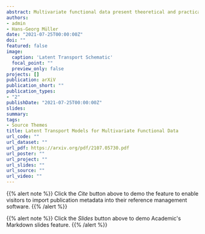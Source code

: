 ```yaml
---
abstract: Multivariate functional data present theoretical and practical complications which are not found in univariate functional data. One of these is a situation where the component functions of multivariate functional data are positive and are subject to mutual time warping. That is, the component processes exhibit a similar shape but are subject to systematic phase variation across their time domains. We introduce a novel model for multivariate functional data that incorporates such mutual time warping via nonlinear transport functions. This model allows for meaningful interpretation and is well suited to represent functional vector data. The proposed approach combines a random amplitude factor for each component with population based registration across the components of a multivariate functional data vector and also includes a latent population function, which corresponds to a common underlying trajectory as well as subject-specific warping component. We also propose estimators for all components of the model. The proposed approach not only leads to a novel representation for multivariate functional data, but is also useful for downstream analyses such as Fr\'echet regression. Rates of convergence are established when curves are fully observed or observed with measurement error. The usefulness of the model, interpretations and practical aspects are illustrated in simulations and with application to multivariate human growth curves as well as multivariate environmental pollution data.
authors:
- admin
- Hans-Georg Müller
date: "2021-07-25T00:00:00Z"
doi: ""
featured: false
image:
  caption: 'Latent Transport Schematic'
  focal_point: ""
  preview_only: false
projects: []
publication: arXiV
publication_short: ""
publication_types:
- "2"
publishDate: "2021-07-25T00:00:00Z"
slides: 
summary: 
tags: 
- Source Themes
title: Latent Transport Models for Multivariate Functional Data
url_code: ""
url_dataset: ""
url_pdf: https://arxiv.org/pdf/2107.05730.pdf
url_poster: ""
url_project: ""
url_slides: ""
url_source: ""
url_video: ""
---
```


{{% alert note %}}
Click the *Cite* button above to demo the feature to enable visitors to import publication metadata into their reference management software.
{{% /alert %}}

{{% alert note %}}
Click the *Slides* button above to demo Academic's Markdown slides feature.
{{% /alert %}}


